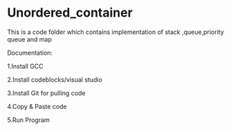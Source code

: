 # Unordered_container

This is a code folder which contains implementation of stack ,queue,priority queue and map


Documentation:

1.Install GCC

2.Install codeblocks/visual studio

3.Install Git for pulling code

4.Copy & Paste code

5.Run Program
